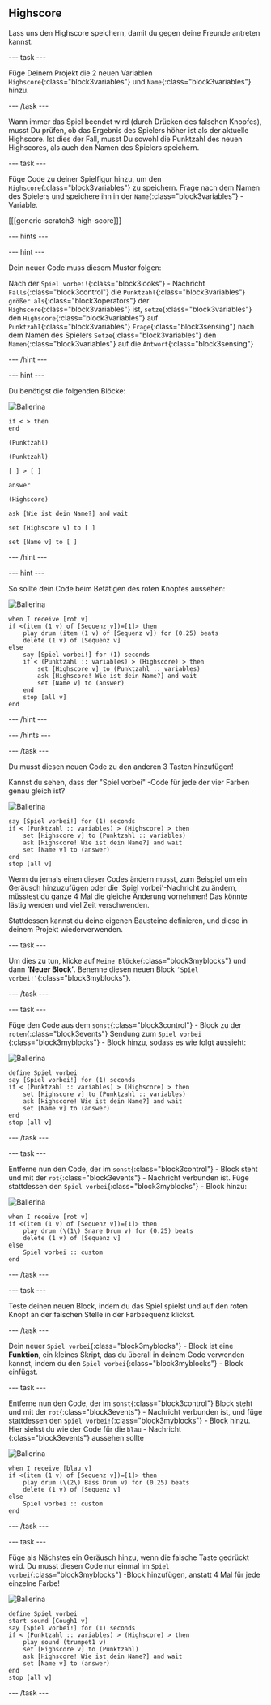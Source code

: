## Highscore

Lass uns den Highscore speichern, damit du gegen deine Freunde antreten kannst.

--- task ---

Füge Deinem Projekt die 2 neuen Variablen `Highscore`{:class="block3variables"} und `Name`{:class="block3variables"} hinzu.

--- /task ---

Wann immer das Spiel beendet wird (durch Drücken des falschen Knopfes), musst Du prüfen, ob das Ergebnis des Spielers höher ist als der aktuelle Highscore. Ist dies der Fall, musst Du sowohl die Punktzahl des neuen Highscores, als auch den Namen des Spielers speichern.

--- task ---

Füge Code zu deiner Spielfigur hinzu, um den `Highscore`{:class="block3variables"} zu speichern. Frage nach dem Namen des Spielers und speichere ihn in der `Name`{:class="block3variables"} - Variable.

[[[generic-scratch3-high-score]]]

--- hints ---


--- hint ---

Dein neuer Code muss diesem Muster folgen:

Nach der `Spiel vorbei!`{:class="block3looks"} - Nachricht `Falls`{:class="block3control"} die `Punktzahl`{:class="block3variables"} `größer als`{:class="block3operators"} der `Highscore`{:class="block3variables"} ist, `setze`{:class="block3variables"} den `Highscore`{:class="block3variables"} auf `Punktzahl`{:class="block3variables"} `Frage`{:class="block3sensing"} nach dem Namen des Spielers `Setze`{:class="block3variables"} den `Namen`{:class="block3variables"} auf die `Antwort`{:class="block3sensing"}

--- /hint ---

--- hint ---

Du benötigst die folgenden Blöcke:

![Ballerina](images/ballerina.png)

```blocks3
if < > then
end

(Punktzahl)

(Punktzahl)

[ ] > [ ]

answer

(Highscore)

ask [Wie ist dein Name?] and wait

set [Highscore v] to [ ] 

set [Name v] to [ ] 
```

--- /hint ---

--- hint ---

So sollte dein Code beim Betätigen des roten Knopfes aussehen:

![Ballerina](images/ballerina.png)

```blocks3
when I receive [rot v]
if <(item (1 v) of [Sequenz v])=[1]> then
	play drum (item (1 v) of [Sequenz v]) for (0.25) beats
	delete (1 v) of [Sequenz v]
else
	say [Spiel vorbei!] for (1) seconds
	if < (Punktzahl :: variables) > (Highscore) > then
		set [Highscore v] to (Punktzahl :: variables)
		ask [Highscore! Wie ist dein Name?] and wait
		set [Name v] to (answer)
	end
	stop [all v]
end
```

--- /hint ---

--- /hints ---

--- /task ---

Du musst diesen neuen Code zu den anderen 3 Tasten hinzufügen!

Kannst du sehen, dass der "Spiel vorbei" -Code für jede der vier Farben genau gleich ist?

![Ballerina](images/ballerina.png)

```blocks3
say [Spiel vorbei!] for (1) seconds
if < (Punktzahl :: variables) > (Highscore) > then
	set [Highscore v] to (Punktzahl :: variables)
	ask [Highscore! Wie ist dein Name?] and wait
	set [Name v] to (answer)
end
stop [all v]
```

Wenn du jemals einen dieser Codes ändern musst, zum Beispiel um ein Geräusch hinzuzufügen oder die 'Spiel vorbei'-Nachricht zu ändern, müsstest du ganze 4 Mal die gleiche Änderung vornehmen! Das könnte lästig werden und viel Zeit verschwenden.

Stattdessen kannst du deine eigenen Bausteine definieren, und diese in deinem Projekt wiederverwenden.

--- task ---

Um dies zu tun, klicke auf `Meine Blöcke`{:class="block3myblocks"} und dann **‘Neuer Block’**. Benenne diesen neuen Block `‘Spiel vorbei!’`{:class="block3myblocks"}.

--- /task ---

--- task ---

Füge den Code aus dem `sonst`{:class="block3control"} - Block zu der `roten`{:class="block3events"} Sendung zum `Spiel vorbei` {:class="block3myblocks"} - Block hinzu, sodass es wie folgt aussieht:

![Ballerina](images/ballerina.png)

```blocks3
define Spiel vorbei
say [Spiel vorbei!] for (1) seconds
if < (Punktzahl :: variables) > (Highscore) > then
	set [Highscore v] to (Punktzahl :: variables)
	ask [Highscore! Wie ist dein Name?] and wait
	set [Name v] to (answer)
end
stop [all v]
```

--- /task ---

--- task ---

Entferne nun den Code, der im `sonst`{:class="block3control"} - Block steht und mit der `rot`{:class="block3events"} - Nachricht verbunden ist. Füge stattdessen den `Spiel vorbei`{:class="block3myblocks"} - Block hinzu:

![Ballerina](images/ballerina.png)

```blocks3
when I receive [rot v]
if <(item (1 v) of [Sequenz v])=[1]> then
	play drum (\(1\) Snare Drum v) for (0.25) beats
	delete (1 v) of [Sequenz v]
else
	Spiel vorbei :: custom
end
```

--- /task ---

--- task ---

Teste deinen neuen Block, indem du das Spiel spielst und auf den roten Knopf an der falschen Stelle in der Farbsequenz klickst.

--- /task ---

Dein neuer `Spiel vorbei`{:class="block3myblocks"} - Block ist eine **Funktion**, ein kleines Skript, das du überall in deinem Code verwenden kannst, indem du den `Spiel vorbei`{:class="block3myblocks"} - Block einfügst.

--- task ---

Entferne nun den Code, der im `sonst`{:class="block3control"} Block steht und mit der `rot`{:class="block3events"} - Nachricht verbunden ist, und füge stattdessen den `Spiel vorbei!`{:class="block3myblocks"} - Block hinzu. Hier siehst du wie der Code für die `blau` - Nachricht {:class="block3events"} aussehen sollte

![Ballerina](images/ballerina.png)

```blocks3
when I receive [blau v]
if <(item (1 v) of [Sequenz v])=[1]> then
	play drum (\(2\) Bass Drum v) for (0.25) beats
	delete (1 v) of [Sequenz v]
else
	Spiel vorbei :: custom
end
```

--- /task ---

--- task ---

Füge als Nächstes ein Geräusch hinzu, wenn die falsche Taste gedrückt wird. Du musst diesen Code nur einmal im `Spiel vorbei`{:class="block3myblocks"} -Block hinzufügen, anstatt 4 Mal für jede einzelne Farbe!

![Ballerina](images/ballerina.png)

```blocks3
define Spiel vorbei
start sound [Cough1 v]
say [Spiel vorbei!] for (1) seconds
if < (Punktzahl :: variables) > (Highscore) > then
	play sound (trumpet1 v)
	set [Highscore v] to (Punktzahl)
	ask [Highscore! Wie ist dein Name?] and wait
	set [Name v] to (answer)
end
stop [all v]
```

--- /task ---
